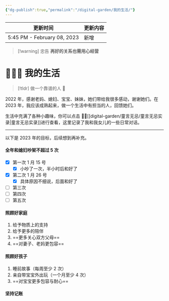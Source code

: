 ```yaml
---
{"dg-publish":true,"permalink":"/digital-garden/我的生活/"}
---
```



| 更新时间                        | 更新内容 |
| --------------------------- | ---- |
| 5:45 PM - February 08, 2023 | 新增   |


> [!warning] 忠告
> **再好的关系也需用心经营**

# 👨‍👩‍👧 我的生活

> [!tldr] 做一个靠谱的人 🧡

2022 年，感谢老妈、媳妇、宝宝、妹妹，她们带给我很多感动，谢谢她们。在 2023 年，我应该成熟起来，做一个生活中有担当的人，回馈她们。

生活中充满了各种小趣味，你可以点击 🧒🏻[[digital-garden/童言无忌/童言无忌实录\|童言无忌实录]]进行查看，这里记录了我和我女儿的一些日常对话。

---

以下是 2023 年的目标，后续想到再补充。

#### 全年和媳妇吵架不超过 5 次

- [x] 第一次 1 月 15 号
  - [x] 小吵了一次，半小时后和好了
- [x] 第二次 1 月 26 号
  - [x] 具体原因不细说，后面和好了
- [ ] 第三次 
- [ ] 第四次  
- [ ] 第五次

#### 照顾好家庭

1. 给予物质上的支持
2. 给予更多的陪伴
3. ==更多关心双方父母==
4. ==对妻子、老妈更包容==

#### 照顾好孩子

1. 睡前故事（每周至少 2 次）
2. 亲自带宝宝外出玩（一个月至少 4 次）
3. ==对宝宝更多包容与耐心==

#### 坚持记账
